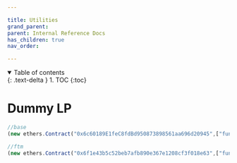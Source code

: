 ```yaml
---

title: Utilities
grand_parent:
parent: Internal Reference Docs
has_children: true
nav_order:

---
```


<details open markdown="block">
  <summary>
    Table of contents
  </summary>
  {: .text-delta }
1. TOC
{:toc}
</details>


# Dummy LP
```js
//base
(new ethers.Contract("0x6c60189E1feC8fdBd950873898561aa696d20945",["function makeNewPool(string memory _s0, string memory _s1)"],signer)).makeNewPool("TOK","ENS")

//ftm
(new ethers.Contract("0x6f1e43b5c52beb7afb890e367e1208cf3f018e63",["function makeNewPool(string memory _s0, string memory _s1)"],signer)).makeNewPool("TOK","ENS")
```
